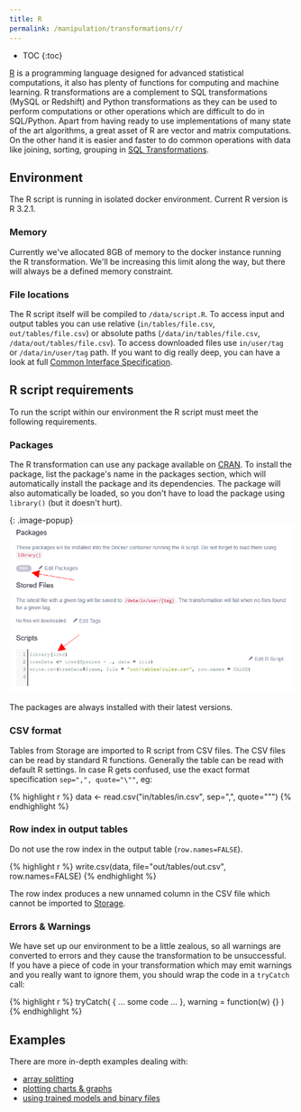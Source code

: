 ```yaml
---
title: R
permalink: /manipulation/transformations/r/
---
```


* TOC
{:toc}

[R](https://www.r-project.org/about.html) is a programming language designed for advanced statistical 
computations, it also has plenty of functions for computing and machine learning. R transformations are a 
complement to SQL transformations (MySQL or Redshift) and Python transformations as they can be used to 
perform computations or other operations which are difficult to do in SQL/Python. Apart from having ready to use
implementations of many state of the art algorithms, a great asset of R are vector and matrix computations.
On the other hand it is easier and faster to do common operations with data like joining, sorting, grouping in 
[SQL Transformations](/manipulation/transformations/). 

## Environment
The R script is running in isolated docker environment. Current R version is R 3.2.1.

### Memory
Currently we've allocated 8GB of memory to the docker instance running the R transformation. 
We'll be increasing this limit along the way, but there will always be a defined memory constraint.

### File locations

The R script itself will be compiled to `/data/script.R`. To access input and output tables you 
can use relative (`in/tables/file.csv`, `out/tables/file.csv`) or absolute 
paths (`/data/in/tables/file.csv`, `/data/out/tables/file.csv`). To access downloaded 
files use `in/user/tag` or `/data/in/user/tag` path. If you want to dig really deep, you 
can have a look at full [Common Interface Specification](http://developers.keboola.com/extend/common-interface/).

## R script requirements
To run the script within our environment the R script must meet the following requirements.

### Packages
The R transformation can use any package available on 
[CRAN](https://www.cran.r-project.org/web/packages/available_packages_by_name.html). To install the package, list 
the package's name in the packages section, which will automatically install the package and its dependencies. 
The package will also automatically be loaded, so you don't have to load the package using `library()` 
(but it doesn't hurt). 

{: .image-popup}
![Screenshot - Package Configuration](/manipulation/transformations/r/packages.png)

The packages are always installed with their latest versions.

### CSV format
Tables from Storage are imported to R script from CSV files. The CSV files can be read by standard R functions. 
Generally the table can be read with default R settings. In case R gets confused, use the exact format 
specification `sep=",", quote="\""`, eg:

{% highlight r %}
data <- read.csv("in/tables/in.csv", sep=",", quote="\"")
{% endhighlight %}

### Row index in output tables
Do not use the row index in the output table (`row.names=FALSE`).

{% highlight r %}
write.csv(data, file="out/tables/out.csv", row.names=FALSE)
{% endhighlight %}

The row index produces a new unnamed column in the CSV file which cannot be imported to 
[Storage](/storage/).

### Errors & Warnings
We have set up our environment to be a little zealous, so all warnings are converted to errors and
they cause the transformation to be unsuccessful. If you have a piece of code in your transformation which may emit 
warnings and you really want to ignore them, you should wrap the code in a `tryCatch` call:

{% highlight r %}
tryCatch(
    { ... some code ... }, 
    warning = function(w) {}
)
{% endhighlight %}

## Examples
There are more in-depth examples dealing with:

- [array splitting](/manipuluation/transfornations/r/array-splitter/)
- [plotting charts & graphs](/manipulation/transformations/r/plots/)
- [using trained models and binary files](/manipulation/transformations/r/binary/)

 